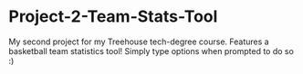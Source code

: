 # Project-2-Team-Stats-Tool
My second project for my Treehouse tech-degree course. Features a basketball team statistics tool!
Simply type options when prompted to do so :)
